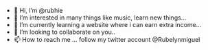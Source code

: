 - 👋 Hi, I’m @rubhie
- 👀 I’m interested in many things like music, learn new things...
- 🌱 I’m currently learning a website where i can earn extra income...
- 💞️ I’m looking to collaborate on you..
- 📫 How to reach me ... follow my twitter account @Rubelynmiguel

<!---
rubhie/rubhie is a ✨ special ✨ repository because its `README.md` (this file) appears on your GitHub profile.
You can click the Preview link to take a look at your changes.
--->
